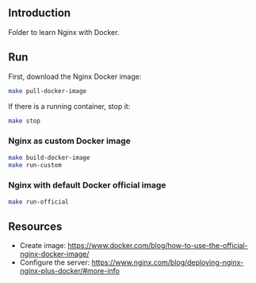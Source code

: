## Introduction

Folder to learn Nginx with Docker.

## Run

First, download the Nginx Docker image:

```bash
make pull-docker-image
```

If there is a running container, stop it:

```bash
make stop
```

### Nginx as custom Docker image

```bash
make build-docker-image
make run-custom
```

### Nginx with default Docker official image

```bash
make run-official
```

## Resources

- Create image: <https://www.docker.com/blog/how-to-use-the-official-nginx-docker-image/>
- Configure the server: <https://www.nginx.com/blog/deploying-nginx-nginx-plus-docker/#more-info>
